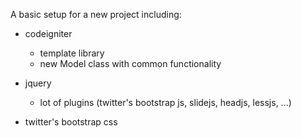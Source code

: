 A basic setup for a new project including:

* codeigniter
  * template library
  * new Model class with common functionality
 
* jquery
  * lot of plugins (twitter's bootstrap js, slidejs, headjs, lessjs, ...)
* twitter's bootstrap css